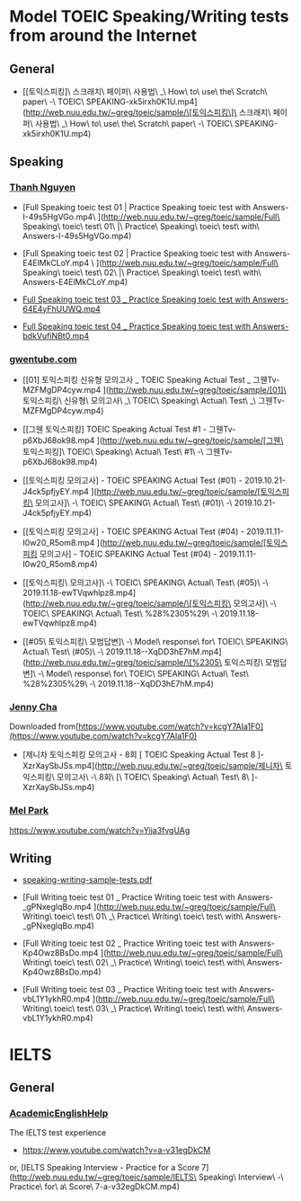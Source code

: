 # Model TOEIC Speaking/Writing tests from around the Internet

## General

- [\[토익스피킹\]\ 스크래치\ 페이퍼\ 사용법\ _\ How\ to\ use\ the\ Scratch\ paper\ -\ TOEIC\ SPEAKING-xk5irxh0K1U.mp4](http://web.nuu.edu.tw/~greg/toeic/sample/\[토익스피킹\]\ 스크래치\ 페이퍼\ 사용법\ _\ How\ to\ use\ the\ Scratch\ paper\ -\ TOEIC\ SPEAKING-xk5irxh0K1U.mp4)

## Speaking

### [Thanh Nguyen](https://www.youtube.com/channel/UCnLyZZgF9BQtayaWnPmNKWQ)


- [Full Speaking toeic test 01 | Practice Speaking toeic test with Answers-I-49s5HgVGo.mp4\ ](http://web.nuu.edu.tw/~greg/toeic/sample/Full\ Speaking\ toeic\ test\ 01\ \|\ Practice\ Speaking\ toeic\ test\ with\ Answers-I-49s5HgVGo.mp4)

- [Full Speaking toeic test 02 | Practice Speaking toeic test with Answers-E4ElMkCLoY.mp4 \ ](http://web.nuu.edu.tw/~greg/toeic/sample/Full\ Speaking\ toeic\ test\ 02\ |\ Practice\ Speaking\ toeic\ test\ with\ Answers-E4ElMkCLoY.mp4)

- [Full Speaking toeic test 03 _ Practice Speaking toeic test with Answers-64E4yFhUUWQ.mp4](http://web.nuu.edu.tw/~greg/toeic/sample/Full%20Speaking%20toeic%20test%2003%20_%20Practice%20Speaking%20toeic%20test%20with%20Answers-64E4yFhUUWQ.mp4)

- [Full Speaking toeic test 04 _ Practice Speaking toeic test with Answers-bdkVufiNBt0.mp4](http://web.nuu.edu.tw/~greg/toeic/sample/Full%20Speaking%20toeic%20test%2004%20_%20Practice%20Speaking%20toeic%20test%20with%20Answers-bdkVufiNBt0.mp4)


###  [gwentube.com](http://gwentube.com)


- [[01] 토익스피킹 신유형 모의고사 _ TOEIC Speaking Actual Test _ 그웬Tv-MZFMgDP4cyw.mp4 ](http://web.nuu.edu.tw/~greg/toeic/sample/[01]\ 토익스피킹\ 신유형\ 모의고사\ _\ TOEIC\ Speaking\ Actual\ Test\ _\ 그웬Tv-MZFMgDP4cyw.mp4)

- [[그웬 토익스피킹] TOEIC Speaking Actual Test #1 - 그웬Tv-p6XbJ68ok98.mp4 ](http://web.nuu.edu.tw/~greg/toeic/sample/[그웬\ 토익스피킹]\ TOEIC\ Speaking\ Actual\ Test\ #1\ -\ 그웬Tv-p6XbJ68ok98.mp4)

- [[토익스피킹 모의고사] - TOEIC SPEAKING Actual Test (#01) - 2019.10.21-J4ck5pfjyEY.mp4 ](http://web.nuu.edu.tw/~greg/toeic/sample/[토익스피킹\ 모의고사]\ -\ TOEIC\ SPEAKING\ Actual\ Test\ (#01)\ -\ 2019.10.21-J4ck5pfjyEY.mp4)

- [[토익스피킹 모의고사] - TOEIC SPEAKING Actual Test (#04) - 2019.11.11-I0w20_R5om8.mp4 ](http://web.nuu.edu.tw/~greg/toeic/sample/[토익스피킹 모의고사] - TOEIC SPEAKING Actual Test (#04) - 2019.11.11-I0w20_R5om8.mp4)

- [\[토익스피킹\ 모의고사\]\ -\ TOEIC\ SPEAKING\ Actual\ Test\ \(#05\)\ -\ 2019.11.18-ewTVqwhlpz8.mp4](http://web.nuu.edu.tw/~greg/toeic/sample/\[토익스피킹\ 모의고사\]\ -\ TOEIC\ SPEAKING\ Actual\ Test\ %28%2305%29\ -\ 2019.11.18-ewTVqwhlpz8.mp4)

- [\[#05\ 토익스피킹\ 모범답변\]\ -\ Model\ response\ for\ TOEIC\ SPEAKING\ Actual\ Test\ \(#05\)\ -\ 2019.11.18--XqDD3hE7hM.mp4](http://web.nuu.edu.tw/~greg/toeic/sample/\[%2305\ 토익스피킹\ 모범답변\]\ -\ Model\ response\ for\ TOEIC\ SPEAKING\ Actual\ Test\ \%28%2305%29\ -\ 2019.11.18--XqDD3hE7hM.mp4)

### [Jenny Cha](https://www.youtube.com/channel/UCnLyZZgF9BQtayaWnPmNKWQ)

Downloaded from[https://www.youtube.com/watch?v=kcgY7AIa1F0](https://www.youtube.com/watch?v=kcgY7AIa1F0)

- [제니차 토익스피킹 모의고사 - 8회 [ TOEIC Speaking Actual Test 8  ]-XzrXaySbJSs.mp4](http://web.nuu.edu.tw/~greg/toeic/sample/제니차\ 토익스피킹\ 모의고사\ -\ 8회\ \[\ TOEIC\ Speaking\ Actual\ Test\ 8\  \]-XzrXaySbJSs.mp4)

### [Mel Park]()

https://www.youtube.com/watch?v=Yija3fvgUAg

## Writing

- [speaking-writing-sample-tests.pdf ](http://web.nuu.edu.tw/~greg/toeic/sample/speaking-writing-sample-tests.pdf)

- [Full Writing toeic test 01 _ Practice Writing toeic test with Answers-_gPNxeglqBo.mp4  ](http://web.nuu.edu.tw/~greg/toeic/sample/Full\ Writing\ toeic\ test\ 01\ _\ Practice\ Writing\ toeic\ test\ with\ Answers-_gPNxeglqBo.mp4)

- [Full Writing toeic test 02 _ Practice Writing toeic test with Answers-Kp4Owz8BsDo.mp4 ](http://web.nuu.edu.tw/~greg/toeic/sample/Full\ Writing\ toeic\ test\ 02\ _\ Practice\ Writing\ toeic\ test\ with\ Answers-Kp4Owz8BsDo.mp4)

- [Full Writing toeic test 03 _ Practice Writing toeic test with Answers-vbL1Y1ykhR0.mp4 ](http://web.nuu.edu.tw/~greg/toeic/sample/Full\ Writing\ toeic\ test\ 03\ _\ Practice\ Writing\ toeic\ test\ with\ Answers-vbL1Y1ykhR0.mp4)

# IELTS

## General

### [AcademicEnglishHelp](https://www.youtube.com/channel/UCQ3A7Dnyz1_Fxaa5BCzAPMA)

The IELTS test experience

- [https://www.youtube.com/watch?v=a-v31egDkCM ](https://www.youtube.com/watch?v=a-v32egDkCM)

or, [IELTS Speaking Interview - Practice for a Score 7](http://web.nuu.edu.tw/~greg/toeic/sample/IELTS\ Speaking\ Interview\ -\ Practice\ for\ a\ Score\ 7-a-v32egDkCM.mp4)

